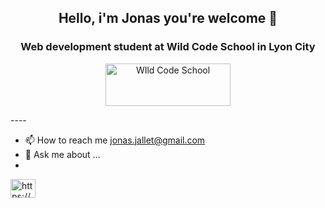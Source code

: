## <p align="center">Hello, i'm Jonas you're welcome 👋</p>
### <p align="center">Web development student at Wild Code School in Lyon City</p>
  
<p align="center"><a href="https://www.wildcodeschool.com/"><img src="https://www.wildcodeschool.com/static/imgs/logo.png" width="200" height="68" align="center" alt="WIld Code School"></a></p>
----

* 📫 How to reach me jonas.jallet@gmail.com
* 💬 Ask me about ...
*

<p align="left">
<a href="https://www.linkedin.com/in/jonas-jallet-88a560184/" target="blank"><img align="center" src="https://raw.githubusercontent.com/rahuldkjain/github-profile-readme-generator/master/src/images/icons/Social/linked-in-alt.svg" alt="https://www.linkedin.com/in/jonas-jallet-88a560184/" height="30" width="40" /></a>
</p>
